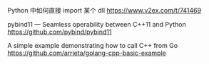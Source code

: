 
Python 中如何直接 import 某个 dll https://www.v2ex.com/t/741469

pybind11 — Seamless operability between C++11 and Python https://github.com/pybind/pybind11

A simple example demonstrating how to call C++ from Go https://github.com/arrieta/golang-cpp-basic-example
